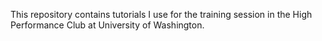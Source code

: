 This repository contains tutorials I use for the training session in the High Performance Club at University of Washington.

